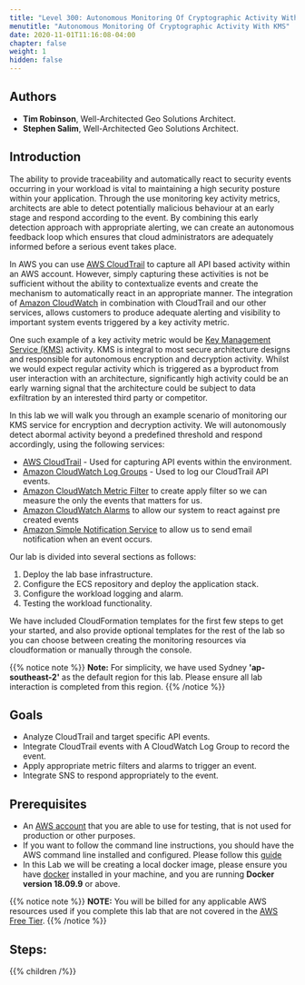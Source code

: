 ```yaml
---
title: "Level 300: Autonomous Monitoring Of Cryptographic Activity With KMS"
menutitle: "Autonomous Monitoring Of Cryptographic Activity With KMS"
date: 2020-11-01T11:16:08-04:00
chapter: false
weight: 1
hidden: false
---
```

## Authors

- **Tim Robinson**, Well-Architected Geo Solutions Architect.
- **Stephen Salim**, Well-Architected Geo Solutions Architect.

## Introduction

The ability to provide traceability and automatically react to security events occurring in your workload is vital to maintaining a high security posture within your application. Through the use monitoring key activity metrics, architects are able to detect potentially malicious behaviour at an early stage and respond according to the event. By combining this early detection approach with appropriate alerting, we can create an autonomous feedback loop which ensures that cloud administrators are adequately informed before a serious event takes place.

In AWS you can use [AWS CloudTrail](https://aws.amazon.com/cloudtrail/) to capture all API based activity within an AWS account. However, simply capturing these activities is not be sufficient without the ability to contextualize events and create the mechanism to automatically react in an appropriate manner. The integration of [Amazon CloudWatch](https://aws.amazon.com/cloudwatch/) in combination with CloudTrail and our other services, allows customers to produce adequate alerting and visibility to important system events triggered by a key activity metric. 

One such example of a key activity metric would be [Key Management Service (KMS)](https://aws.amazon.com/kms/) activity. KMS is integral to most secure architecture designs and responsible for autonomous encryption and decryption activity. Whilst we would expect regular activity which is triggered as a byproduct from user interaction with an architecture, significantly high activity could be an early warning signal that the architecture could be subject to data exfiltration by an interested third party or competitor.

In this lab we will walk you through an example scenario of monitoring our KMS service for encryption and decryption activity. We will autonomously detect abormal activity beyond a predefined threshold and respond accordingly, using the following services:

* [AWS CloudTrail](https://aws.amazon.com/cloudtrail/) - Used for capturing API events within the environment. 
* [Amazon CloudWatch Log Groups](https://docs.aws.amazon.com/AmazonCloudWatch/latest/logs/Working-with-log-groups-and-streams.html) - Used to log our CloudTrail API events.
* [Amazon CloudWatch Metric Filter](https://docs.aws.amazon.com/AmazonCloudWatch/latest/logs/MonitoringPolicyExamples.html) to create apply filter so we can measure the only the events that matters for us.
* [Amazon CloudWatch Alarms](https://docs.aws.amazon.com/AmazonCloudWatch/latest/monitoring/AlarmThatSendsEmail.html) to allow our system to react against pre created events
* [Amazon Simple Notification Service](https://aws.amazon.com/sns/) to allow us to send email notification when an event occurs.

Our lab is divided into several sections as follows:

1. Deploy the lab base infrastructure.
2. Configure the ECS repository and deploy the application stack.
3. Configure the workload logging and alarm.
4. Testing the workload functionality.

We have included CloudFormation templates for the first few steps to get your started, and also provide optional templates for the rest of the lab so you can choose between creating the monitoring resources via cloudformation or manually through the console.

{{% notice note %}}
**Note:** For simplicity, we have used Sydney **'ap-southeast-2'** as the default region for this lab. Please ensure all lab interaction is completed from this region.
{{% /notice %}}

## Goals

* Analyze CloudTrail and target specific API events.
* Integrate CloudTrail events with A CloudWatch Log Group to record the event.
* Apply appropriate metric filters and alarms to trigger an event.
* Integrate SNS to respond appropriately to the event.

## Prerequisites

* An [AWS account](https://portal.aws.amazon.com/gp/aws/developer/registration/index.html) that you are able to use for testing, that is not used for production or other purposes.
* If you want to follow the command line instructions, you should have the AWS command line installed and configured. Please follow this [guide](https://docs.aws.amazon.com/cli/latest/userguide/cli-chap-install.html)
* In this Lab we will be creating a local docker image, please ensure you have [docker](https://www.docker.com/) installed in your machine, and you are running **Docker version 18.09.9** or above.

{{% notice note %}}
**NOTE:** You will be billed for any applicable AWS resources used if you complete this lab that are not covered in the [AWS Free Tier](https://aws.amazon.com/free/).
{{% /notice %}}

## Steps:
{{% children /%}}
